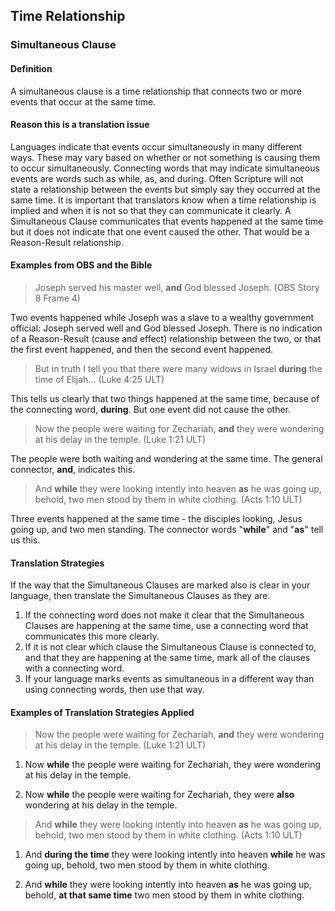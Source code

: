 ## Time Relationship

### Simultaneous Clause

#### Definition

A simultaneous clause is a time relationship that connects two or more events that occur at the same time.

#### Reason this is a translation issue

Languages indicate that events occur simultaneously in many different ways. These may vary based on whether or not something is causing them to occur simultaneously. Connecting words that may indicate simultaneous events are words such as while, as, and during. Often Scripture will not state a relationship between the events but simply say they occurred at the same time. It is important that translators know when a time relationship is implied and when it is not so that they can communicate it clearly. A Simultaneous Clause communicates that events happened at the same time but it does not indicate that one event caused the other. That would be a Reason-Result relationship.

#### Examples from OBS and the Bible

> Joseph served his master well, **and** God blessed Joseph. (OBS Story 8 Frame 4)

Two events happened while Joseph was a slave to a wealthy government official: Joseph served well and God blessed Joseph. There is no indication of a Reason-Result (cause and effect) relationship between the two, or that the first event happened, and then the second event happened.

> But in truth I tell you that there were many widows in Israel **during** the time of Elijah… (Luke 4:25 ULT)

This tells us clearly that two things happened at the same time, because of the connecting word, **during**. But one event did not cause the other.  

> Now the people were waiting for Zechariah, **and** they were wondering at his delay in the temple. (Luke 1:21 ULT) 

The people were both waiting and wondering at the same time. The general connector, **and**, indicates this.

> And **while** they were looking intently into heaven **as** he was going up, behold, two men stood by them in white clothing. (Acts 1:10 ULT)

Three events happened at the same time - the disciples looking, Jesus going up, and two men standing. The connector words "**while**" and "**as**" tell us this.

#### Translation Strategies

If the way that the Simultaneous Clauses are marked also is clear in your language, then translate the Simultaneous Clauses as they are.

1. If the connecting word does not make it clear that the Simultaneous Clauses are happening at the same time, use a connecting word that communicates this more clearly.
1. If it is not clear which clause the Simultaneous Clause is connected to, and that they are happening at the same time, mark all of the clauses with a connecting word.
1. If your language marks events as simultaneous in a different way than using connecting words, then use that way.

#### Examples of Translation Strategies Applied

> Now the people were waiting for Zechariah, **and** they were wondering at his delay in the temple. (Luke 1:21 ULT) 

1. Now **while** the people were waiting for Zechariah, they were wondering at his delay in the temple.

2. Now **while** the people were waiting for Zechariah, they were **also** wondering at his delay in the temple.

> And **while** they were looking intently into heaven **as** he was going up, behold, two men stood by them in white clothing. (Acts 1:10 ULT)

1. And **during the time** they were looking intently into heaven **while** he was going up, behold, two men stood by them in white clothing. 

2. And **while** they were looking intently into heaven **as** he was going up, behold, **at that same time** two men stood by them in white clothing. 
